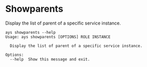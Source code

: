 # Showparents

Display the list of parent of a specific service instance.

```
ays showparents --help
Usage: ays showparents [OPTIONS] ROLE INSTANCE

  Display the list of parent of a specific service instance.

Options:
  --help  Show this message and exit.
```
